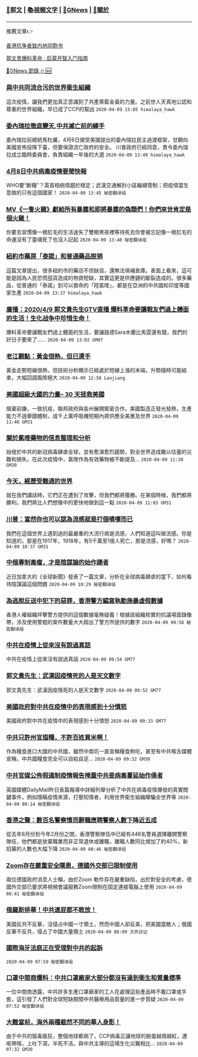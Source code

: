 ###  [:eagle:郭文](https://github.com/ourhimalayas/txt) | [:books:視頻文字](https://github.com/ourhimalayas/txt/blob/master/content/README.md) | [:newspaper:GNews](https://github.com/ourhimalayas/txt/blob/master/content/gnews/README.md) | [:pray:關於](https://github.com/ourhimalayas/home/tree/master/about)
---

推薦文章:point_right:

[香港抗争者致内地同胞书](https://github.com/ourhimalayas/news/blob/master/2019/08/a_letter_from_the_hong_kong_people.md)

[郭文贵爆料革命 · 启蒙开智入门指南](https://github.com/ourhimalayas/txt/issues/1)

[:newspaper:GNews 節錄 :fire: :new:](https://github.com/ourhimalayas/txt/blob/master/content/gnews/README.md) 



### [與中共同流合污的世界衛生組織](/content/gnews/1/README.md)

這次疫情，讓我們更加真正意識到了共產黨藍金黃的力量。之前世人天真地公認和尊重的世界組織，早已成了CCP的幫凶  `2020-04-09 15:05 himalaya_hawk`

### [委內瑞拉徹底變天,中共滅亡前的練手](/content/gnews/2/README.md)

委內瑞拉前總統馬杜羅，4月6日接受美國提出的委內瑞拉民主過渡框架，甘願向美國宣佈投降下臺，但要保證流亡政府的安全。 川普政府已經同意，責令委內瑞拉成立臨時委員會，負責組織一年後的大選  `2020-04-09 13:49 himalaya_hawk`

### [4月8日中共病毒疫情要聞快報](/content/gnews/3/README.md)

WHO要“斷糧”？英首相病情趨於穩定；武漢交通解封小區繼續管制；把疫情當生意做的只有這個國家！  `2020-04-09 13:45 秘密翻译组`

### [MV《一隻火雞》獻給所有暴露和即將暴露的偽類們！你們來世肯定是個火雞！](/content/gnews/4/README.md)

你要去習慣像一根肛毛的生活迷失了雙眼黑夜裡等待死去你會被忘記像一根肛毛的命運沒有了靈魂死了也沒人記起  `2020-04-09 13:40 秘密翻译组`

### [紐約市藥房「泰諾」和普通藥品脱销](/content/gnews/5/README.md)

這篇文章提出，很多紐約市的藥店不但缺貨，還無法填補倉庫。表面上看來，這可能是因為人民恐慌囤貨造成的物資短缺，其實這更是供應鏈的斷裂造成的。很多藥品，從普通的「泰諾」到可以救命的「羥氯喹」，都是在亞洲的中共國和印度等國家生產  `2020-04-09 13:37 himalaya_hawk`

### [廣播：2020/4/9 郭文貴先生GTV直播 爆料革命要讓戰友們過上體面的生活！生化战争中珍惜生命！](/content/gnews/6/README.md)

爆料革命要讓戰友們過上體面的生活，要讓路德Sara木蘭比馬雲還有錢，我們的好日子要來了......  `2020-04-09 13:02 GM07`

### [老江觀點：黃金很熱，但已燙手](/content/gnews/7/README.md)

黃金走勢短線很熱，但技術分析顯示已經處於短線上漲的末端，升勢隨時可能結束，大幅回調風險極大  `2020-04-09 12:58 Laojiang`

### [美國超級大國的力量– 30 天拯救美國](/content/gnews/8/README.md)

擯棄前嫌，一致抗疫，聯邦政府與各州展開緊密合作。美國製造正發光發熱，生產能力不遜舉國體制，成千上萬呼吸機短期內將供應全美惠及世界  `2020-04-09 11:46 GM31`

### [關於氯喹藥物的信息整理和分析](/content/gnews/9/README.md)

始發於中共的新冠病毒肆虐全球，並有愈演愈烈趨勢，對全世界造成難以估量的災難和損失。在此次疫情中，氯喹作為有效藥物被不斷提及...  `2020-04-09 11:30 GM30`

### [今天，經歷受難週的世界](/content/gnews/10/README.md)

就在我們講話時，它們正在遭到了攻擊，但我們都將獲勝。在某個時候，我們都將勝利。我們將比人們想像中的更快地做到這一點  `2020-04-09 11:03 GM31`

### [川普：當然你也可以認為流感就是打個噴嚏而已](/content/gnews/11/README.md)

我們在這個世界上遇到過的最嚴重的大流行病是流感，人們知道這叫做流感。你是知道的，那是在1917年，1918年，有5千萬至1億人死亡，那是流感，好嗎？  `2020-04-09 10:37 GM31`

### [中俄專制毒瘤，才是陰謀論的始作踴者](/content/gnews/12/README.md)

近日加拿大的《全球新聞》發表了一篇文章，分析在全球病毒肆虐的當下，如何看待陰謀論這個問題  `2020-04-09 10:29 秘密翻译组`

### [為逃脫反送中犯下的惡罪，香港警方編寫執勤施暴虛假數據](/content/gnews/13/README.md)

香港人權組織抨擊警方提供的這個數據毫無疑義！根據該組織核實的抗議場面錄像帶，涉及使用警棍的案件數量大大超出了警方所提供的數字  `2020-04-09 09:58 秘密翻译组`

### [中共在疫情上從來沒有說過真話](/content/gnews/14/README.md)

中共在疫情上從來沒有說過真話  `2020-04-09 09:54 GM77`

### [郭文貴先生：武漢因疫情死的人是天文數字](/content/gnews/15/README.md)

郭文貴先生：武漢因疫情死的人是天文數字  `2020-04-09 09:52 GM77`

### [美國政府對中共在疫情中的表現感到十分憤怒](/content/gnews/16/README.md)

美國政府對中共在疫情中的表現感到十分憤怒  `2020-04-09 09:33 GM77`

### [中共只許州官囤糧，不許百姓買米啊！](/content/gnews/17/README.md)

作為糧食進口大國的中共國，雖然中南坑一直宣稱糧食夠吃，甚至有中共喉舌媒體宣稱，中共國糧食完全可以自給自足...  `2020-04-09 09:32 GM30`

### [中共官媒公佈假遏制疫情報告掩蓋中共是病毒蔓延始作俑者](/content/gnews/18/README.md)

英國媒體DailyMail昨日長篇報導中詳細列舉分析了中共在病毒疫情爆發的真實關鍵事件，例如隱瞞疫情來源，打壓知情者，利用世界衛生組織矇騙全世界等  `2020-04-09 09:14 秘密翻译组`

### [香港之聲：數百名警察憤而辭職應聘警察人數下降近五成](/content/gnews/19/README.md)

從去年6月份到今年2月份之間，香港警察隊伍中已經有446名警員選擇離開警察隊伍，他們都是放棄職業而非正常退休或離職，離職人數同比增加了約40%，新招募的人數也大幅下降  `2020-04-09 08:46 秘密翻译组`

### [Zoom存在嚴重安全隱患，德國外交部已限制使用](/content/gnews/20/README.md)

兩位德國政府消息人士稱，由於Zoom 軟件存在嚴重缺陷，出於對安全的考慮，德國外交部已要求將視頻會議服務Zoom限制在固定連接電腦上使用  `2020-04-09 08:41 秘密翻译组`

### [俄羅斯排華！中共連屁都不敢放！](/content/gnews/21/README.md)

美國反共不反華，沒侵占中國一寸領土，然而中國人卻反美，把美國當敵人；俄國反華不反共，侵占了中國大量領土  `2020-04-09 08:09 灭共日记`

### [國際海牙法庭正在受理對中共的起訴](/content/gnews/22/README.md)

 `2020-04-09 07:59 秘密翻译组`

### [口罩中間商爆料：中共口罩廠家大部分都沒有達到衛生和質量標準](/content/gnews/23/README.md)

一位中間商透露，中共許多生產口罩廠家的工人在處理這些產品時不戴口罩或手套，這引發了人們對全球短缺期間中共醫療用品質量的進一步質疑  `2020-04-09 07:52 秘密翻译组`

### [大難當前，海外兩種截然不同的華人身影！](/content/gnews/24/README.md)

由于中共的狠毒瘋狂，整個地球都病了，CCP病毒正讓地球的臉蛋越燒越紅，連咳帶喘，上吐下瀉，半死不活。與中共主導的這場生化災難相比...  `2020-04-09 07:32 GM30`

